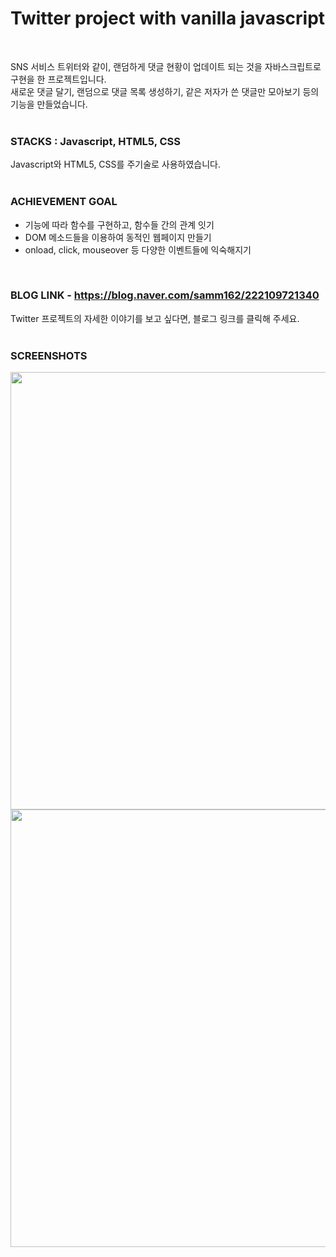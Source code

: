 # Twitter project with vanilla javascript
<br>  
   
SNS 서비스 트위터와 같이, 랜덤하게 댓글 현황이 업데이트 되는 것을 자바스크립트로 구현을 한 프로젝트입니다.  
새로운 댓글 달기, 랜덤으로 댓글 목록 생성하기, 같은 저자가 쓴 댓글만 모아보기 등의 기능을 만들었습니다.
<br>
<br>
  
### STACKS : Javascript, HTML5, CSS
  
Javascript와 HTML5, CSS를 주기술로 사용하였습니다.
<br>
<br>  
  
### ACHIEVEMENT GOAL
  
- 기능에 따라 함수를 구현하고, 함수들 간의 관계 잇기    
- DOM 메소드들을 이용하여 동적인 웹페이지 만들기  
- onload, click, mouseover 등 다양한 이벤트들에 익숙해지기
<br>

### BLOG LINK - https://blog.naver.com/samm162/222109721340
  
Twitter 프로젝트의 자세한 이야기를 보고 싶다면, 블로그 링크를 클릭해 주세요. 
<br>
<br>

### SCREENSHOTS
  
<div>
<img src="https://user-images.githubusercontent.com/67185299/101045797-e44bcd80-35c3-11eb-834e-469997cdd4af.png" width="700"></img>
</div>

<div>
<img src="https://user-images.githubusercontent.com/67185299/101045790-e31aa080-35c3-11eb-8b1c-e9222bd13e55.png" width="700"></img>
</div>

